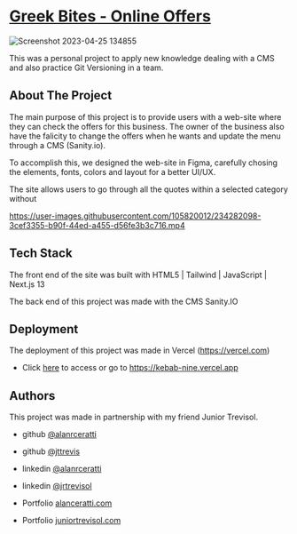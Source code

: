 # [Greek Bites - Online Offers](https://kebab2.vercel.app)

![Screenshot 2023-04-25 134855](https://user-images.githubusercontent.com/105820012/234281285-34e587d4-78af-4e35-82d8-3b7361f389c6.png)



This was a personal project to apply new knowledge dealing with a CMS and also practice Git Versioning in a team.

## About The Project

The main purpose of this project is to provide users with a web-site where they can check the offers for this business. The owner of the business also have the falicity to change the offers when he wants and update the menu through a CMS (Sanity.io).

To accomplish this, we designed the web-site in Figma, carefully chosing the elements, fonts, colors and layout for a better UI/UX.

The site allows users to go through all the quotes within a selected category without

https://user-images.githubusercontent.com/105820012/234282098-3cef3355-b90f-44ed-a455-d56fe3b3c716.mp4

## Tech Stack

The front end of the site was built with HTML5 | Tailwind | JavaScript | Next.js 13

The back end of this project was made with the CMS Sanity.IO

## Deployment

The deployment of this project was made in Vercel (https://vercel.com)

-   Click [here](https://kebab2.vercel.app) to access or go to https://kebab-nine.vercel.app

## Authors

This project was made in partnership with my friend Junior Trevisol.

-   github [@alanrceratti](https://github.com/alanrceratti)

-   github [@jttrevis](https://github.com/jttrevis)

-   linkedin [@alanrceratti](https://www.linkedin.com/in/alan-ceratti-7ab8261b8)

-   linkedin [@jrtrevisol](https://www.linkedin.com/in/jrtrevisol/)

-   Portfolio [alanceratti.com](https://www.alanceratti.com)

-   Portfolio [juniortrevisol.com](https://www.juniortrevisol.com)
